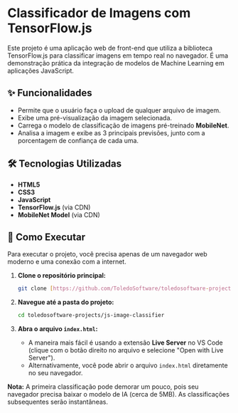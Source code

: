 # Classificador de Imagens com TensorFlow.js

Este projeto é uma aplicação web de front-end que utiliza a biblioteca TensorFlow.js para classificar imagens em tempo real no navegador. É uma demonstração prática da integração de modelos de Machine Learning em aplicações JavaScript.

## ✨ Funcionalidades

-   Permite que o usuário faça o upload de qualquer arquivo de imagem.
-   Exibe uma pré-visualização da imagem selecionada.
-   Carrega o modelo de classificação de imagens pré-treinado **MobileNet**.
-   Analisa a imagem e exibe as 3 principais previsões, junto com a porcentagem de confiança de cada uma.

## 🛠️ Tecnologias Utilizadas

-   **HTML5**
-   **CSS3**
-   **JavaScript**
-   **TensorFlow.js** (via CDN)
-   **MobileNet Model** (via CDN)

## 🚀 Como Executar

Para executar o projeto, você precisa apenas de um navegador web moderno e uma conexão com a internet.

1.  **Clone o repositório principal:**
    ```bash
    git clone [https://github.com/ToledoSoftware/toledosoftware-projects.git](https://github.com/ToledoSoftware/toledosoftware-projects.git)
    ```

2.  **Navegue até a pasta do projeto:**
    ```bash
    cd toledosoftware-projects/js-image-classifier
    ```

3.  **Abra o arquivo `index.html`:**
    -   A maneira mais fácil é usando a extensão **Live Server** no VS Code (clique com o botão direito no arquivo e selecione "Open with Live Server").
    -   Alternativamente, você pode abrir o arquivo `index.html` diretamente no seu navegador.

**Nota:** A primeira classificação pode demorar um pouco, pois seu navegador precisa baixar o modelo de IA (cerca de 5MB). As classificações subsequentes serão instantâneas.
